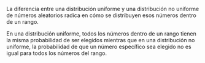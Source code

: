 La diferencia entre una distribución uniforme y una distribución no uniforme de números aleatorios radica en cómo se distribuyen esos números dentro de un rango.

En una distribución uniforme, todos los números dentro de un rango tienen la misma probabilidad de ser elegidos mientras que en una distribución no uniforme, la probabilidad de que un número específico sea elegido no es igual para todos los números del rango. 
